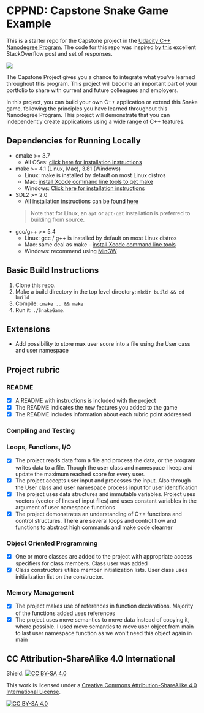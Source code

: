 # CPPND: Capstone Snake Game Example

This is a starter repo for the Capstone project in the [Udacity C++ Nanodegree Program](https://www.udacity.com/course/c-plus-plus-nanodegree--nd213). The code for this repo was inspired by [this](https://codereview.stackexchange.com/questions/212296/snake-game-in-c-with-sdl) excellent StackOverflow post and set of responses.

<img src="snake_game.gif"/>

The Capstone Project gives you a chance to integrate what you've learned throughout this program. This project will become an important part of your portfolio to share with current and future colleagues and employers.

In this project, you can build your own C++ application or extend this Snake game, following the principles you have learned throughout this Nanodegree Program. This project will demonstrate that you can independently create applications using a wide range of C++ features.

## Dependencies for Running Locally
* cmake >= 3.7
  * All OSes: [click here for installation instructions](https://cmake.org/install/)
* make >= 4.1 (Linux, Mac), 3.81 (Windows)
  * Linux: make is installed by default on most Linux distros
  * Mac: [install Xcode command line tools to get make](https://developer.apple.com/xcode/features/)
  * Windows: [Click here for installation instructions](http://gnuwin32.sourceforge.net/packages/make.htm)
* SDL2 >= 2.0
  * All installation instructions can be found [here](https://wiki.libsdl.org/Installation)
  >Note that for Linux, an `apt` or `apt-get` installation is preferred to building from source. 
* gcc/g++ >= 5.4
  * Linux: gcc / g++ is installed by default on most Linux distros
  * Mac: same deal as make - [install Xcode command line tools](https://developer.apple.com/xcode/features/)
  * Windows: recommend using [MinGW](http://www.mingw.org/)

## Basic Build Instructions

1. Clone this repo.
2. Make a build directory in the top level directory: `mkdir build && cd build`
3. Compile: `cmake .. && make`
4. Run it: `./SnakeGame`.

## Extensions
- Add possibility to store max user score into a file using the User cass and user namespace

## Project rubric
### README
- [X] A README with instructions is included with the project
- [X] The README indicates the new features you added to the game
- [X] The README includes information about each rubric point addressed

### Compiling and Testing

### Loops, Functions, I/O
- [X] The project reads data from a file and process the data, or the program writes data to a file.
Though the user class and namespace I keep and update the maximum reached score for every user.
- [X] The project accepts user input and processes the input.
Also through the User class and user namespace process input for user identification 
- [X] The project uses data structures and immutable variables.
Project uses vectors (vector of lines of input files) and uses constant variables in the argument of user namespace functions
- [X] The project demonstrates an understanding of C++ functions and control structures.
There are several loops and control flow and functions to abstract high commands and make code clearner

### Object Oriented Programming
 - [X] One or more classes are added to the project with appropriate access specifiers for class members.
Class user was added
 - [X] Class constructors utilize member initialization lists.
 User class uses initialization list on the constructor. 

### Memory Management
- [X] The project makes use of references in function declarations.
Majority of the functions added uses references 
- [X] The project uses move semantics to move data instead of copying it, where possible.
I used move semantics to move user object from main to last user namespace function as we won't need this object again in main

## CC Attribution-ShareAlike 4.0 International


Shield: [![CC BY-SA 4.0][cc-by-sa-shield]][cc-by-sa]

This work is licensed under a
[Creative Commons Attribution-ShareAlike 4.0 International License][cc-by-sa].

[![CC BY-SA 4.0][cc-by-sa-image]][cc-by-sa]

[cc-by-sa]: http://creativecommons.org/licenses/by-sa/4.0/
[cc-by-sa-image]: https://licensebuttons.net/l/by-sa/4.0/88x31.png
[cc-by-sa-shield]: https://img.shields.io/badge/License-CC%20BY--SA%204.0-lightgrey.svg
